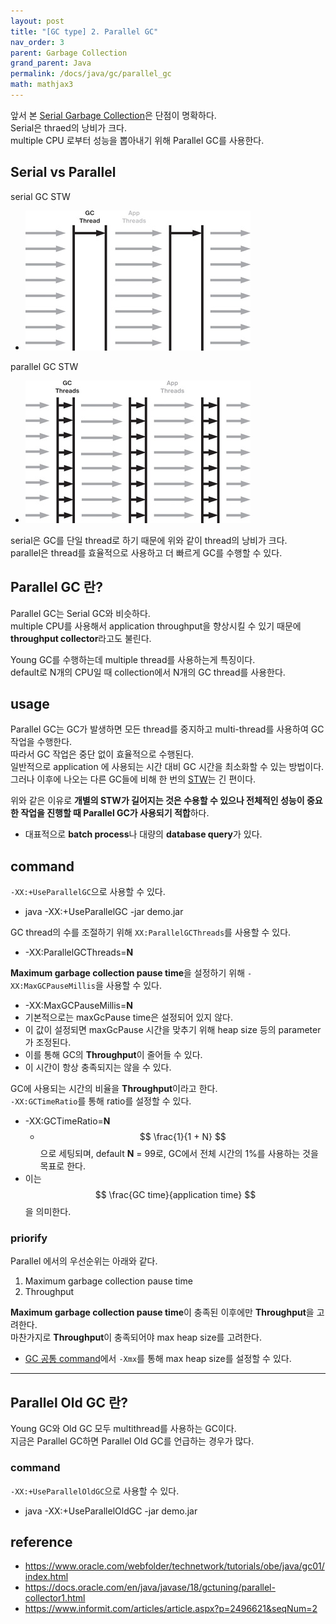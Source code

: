 ```yaml
---
layout: post
title: "[GC type] 2. Parallel GC"
nav_order: 3
parent: Garbage Collection
grand_parent: Java
permalink: /docs/java/gc/parallel_gc
math: mathjax3
---
```


앞서 본 [Serial Garbage Collection](/docs/java/gc/2022-04-16-serial_gc.md)은 단점이 명확하다.  
Serial은 thraed의 낭비가 크다.  
multiple CPU 로부터 성능을 뽑아내기 위해 Parallel GC를 사용한다.

## Serial vs Parallel

serial GC STW
- ![serial](/images/post/java/gc/serial.jpg)

parallel GC STW
- ![parallel](/images/post/java/gc/parallel.jpg)

serial은 GC를 단일 thread로 하기 때문에 위와 같이 thread의 낭비가 크다.  
parallel은 thread를 효율적으로 사용하고 더 빠르게 GC를 수행할 수 있다.

## Parallel GC 란?

Parallel GC는 Serial GC와 비슷하다.  
multiple CPU를 사용해서 application throughput을 향상시킬 수 있기 때문에 **throughput collector**라고도 불린다.  

Young GC를 수행하는데 multiple thread를 사용하는게 특징이다.  
default로 N개의 CPU일 때 collection에서 N개의 GC thread를 사용한다.  

## usage

Parallel GC는 GC가 발생하면 모든 thread를 중지하고 multi-thread를 사용하여 GC 작업을 수행한다.  
따라서 GC 작업은 중단 없이 효율적으로 수행된다.  
일반적으로 application 에 사용되는 시간 대비 GC 시간을 최소화할 수 있는 방법이다.  
그러나 이후에 나오는 다른 GC들에 비해 한 번의 [STW](/docs/java/gc/2022-04-14-gc_basic.md#stw-stop-the-world)는 긴 편이다.

위와 같은 이유로 **개별의 STW가 길어지는 것은 수용할 수 있으나 전체적인 성능이 중요한 작업을 진행할 때 Parallel GC가 사용되기 적합**하다.  
- 대표적으로 **batch process**나 대량의 **database query**가 있다.

## command

`-XX:+UseParallelGC`으로 사용할 수 있다.  
- java -XX:+UseParallelGC -jar demo.jar

GC thread의 수를 조절하기 위해 `XX:ParallelGCThreads`를 사용할 수 있다.
- -XX:ParallelGCThreads=**N**

**Maximum garbage collection pause time**을 설정하기 위해 `-XX:MaxGCPauseMillis`을 사용할 수 있다.
- -XX:MaxGCPauseMillis=**N**
- 기본적으로는 maxGcPause time은 설정되어 있지 않다.
- 이 값이 설정되면 maxGcPause 시간을 맞추기 위해 heap size 등의 parameter가 조정된다.
- 이를 통해 GC의 **Throughput**이 줄어들 수 있다.
- 이 시간이 항상 충족되지는 않을 수 있다.

GC에 사용되는 시간의 비율을 **Throughput**이라고 한다.  
`-XX:GCTimeRatio`를 통해 ratio를 설정할 수 있다. 
- -XX:GCTimeRatio=**N**
  - $$ \frac{1}{1 + N} $$ 으로 세팅되며, default **N** = 99로, GC에서 전체 시간의 1%를 사용하는 것을 목표로 한다.
- 이는 $$ \frac{GC time}{application time} $$ 을 의미한다.  

### priorify

Parallel 에서의 우선순위는 아래와 같다.
1. Maximum garbage collection pause time
2. Throughput

**Maximum garbage collection pause time**이 충족된 이후에만 **Throughput**을 고려한다.  
마찬가지로 **Throughput**이 충족되어야 max heap size를 고려한다.
- [GC 공통 command](/docs/java/gc/2022-04-16-serial_gc.md#공통-command)에서 `-Xmx`를 통해 max heap size를 설정할 수 있다.


---


## Parallel Old GC 란?

Young GC와 Old GC 모두 multithread를 사용하는 GC이다.  
지금은 Parallel GC하면 Parallel Old GC를 언급하는 경우가 많다.


### command

`-XX:+UseParallelOldGC`으로 사용할 수 있다.  
- java -XX:+UseParallelOldGC -jar demo.jar

## reference

- https://www.oracle.com/webfolder/technetwork/tutorials/obe/java/gc01/index.html
- https://docs.oracle.com/en/java/javase/18/gctuning/parallel-collector1.html
- https://www.informit.com/articles/article.aspx?p=2496621&seqNum=2